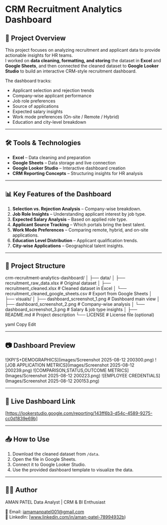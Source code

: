 # CRM Recruitment Analytics Dashboard

## 📌 Project Overview
This project focuses on analyzing recruitment and applicant data to provide actionable insights for HR teams.  
I worked on **data cleaning, formatting, and storing** the dataset in **Excel** and **Google Sheets**, and then connected the cleaned dataset to **Google Looker Studio** to build an interactive CRM-style recruitment dashboard.

The dashboard tracks:
- Applicant selection and rejection trends
- Company-wise applicant performance
- Job role preferences
- Source of applications
- Expected salary insights
- Work mode preferences (On-site / Remote / Hybrid)
- Education and city-level breakdown

---

## 🛠 Tools & Technologies
- **Excel** – Data cleaning and preparation
- **Google Sheets** – Data storage and live connection
- **Google Looker Studio** – Interactive dashboard creation
- **CRM Reporting Concepts** – Structuring insights for HR analysis

---

## 📊 Key Features of the Dashboard
1. **Selection vs. Rejection Analysis** – Company-wise breakdown.
2. **Job Role Insights** – Understanding applicant interest by job type.
3. **Expected Salary Analysis** – Based on applied role type.
4. **Applicant Source Tracking** – Which portals bring the best talent.
5. **Work Mode Preferences** – Comparing remote, hybrid, and on-site applications.
6. **Education Level Distribution** – Applicant qualification trends.
7. **City-wise Applications** – Geographical talent insights.

---

## 📂 Project Structure
crm-recruitment-analytics-dashboard/
│
├── data/
│ ├── recruitment_raw_data.xlsx # Original dataset
│ ├── recruitment_cleaned.xlsx # Cleaned dataset in Excel
│ └── recruitment_cleaned_google_sheets.csv # Export from Google Sheets
│
├── visuals/
│ ├── dashboard_screenshot_1.png # Dashboard main view
│ ├── dashboard_screenshot_2.png # Company-wise analysis
│ └── dashboard_screenshot_3.png # Salary & job type insights
│
├── README.md # Project description
└── LICENSE # License file (optional)

yaml
Copy
Edit

---

## 📷 Dashboard Preview

![KPI'S+DEMOGRAPHICS](images/Screenshot 2025-08-12 200300.png)
![JOB APPLICATION METRICS](images/Screenshot 2025-08-12 200239.png)
![COMPARISON,STATUS,OUTCOME METRICS](Images/Screenshot 2025-08-12 200223.png)
![EMPLOYEE CREDENTIALS](Images/Screenshot 2025-08-12 200153.png)


---

## 🔗 Live Dashboard Link
[https://lookerstudio.google.com/reporting/143ff6b3-d54c-4589-9275-cc0d1839e69b]

---

## 📥 How to Use
1. Download the cleaned dataset from `/data`.
2. Open the file in Google Sheets.
3. Connect it to Google Looker Studio.
4. Use the provided dashboard template to visualize the data.

---

## 👩‍💻 Author
AMAN PATEL
Data Analyst | CRM & BI Enthusiast

📧 Email: iamamanpatel001@gmail.com  
🔗 LinkedIn: [www.linkedin.com/in/aman-patel-78994932b)  
